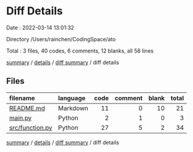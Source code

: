 # Diff Details

Date : 2022-03-14 13:01:32

Directory /Users/rainchen/CodingSpace/ato

Total : 3 files,  40 codes, 6 comments, 12 blanks, all 58 lines

[summary](results.md) / [details](details.md) / [diff summary](diff.md) / diff details

## Files
| filename | language | code | comment | blank | total |
| :--- | :--- | ---: | ---: | ---: | ---: |
| [README.md](/README.md) | Markdown | 11 | 0 | 10 | 21 |
| [main.py](/main.py) | Python | 2 | 1 | 0 | 3 |
| [src/function.py](/src/function.py) | Python | 27 | 5 | 2 | 34 |

[summary](results.md) / [details](details.md) / [diff summary](diff.md) / diff details